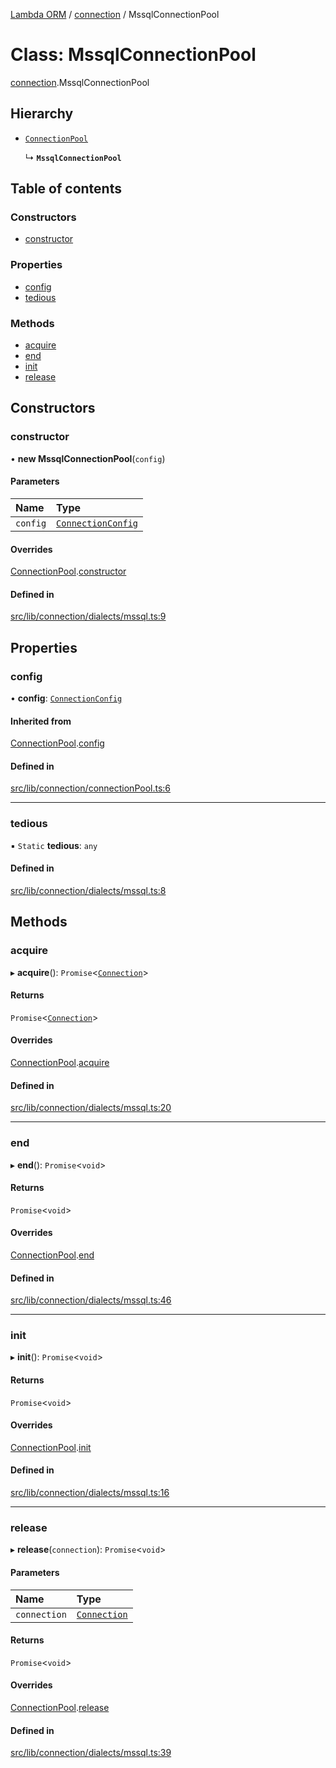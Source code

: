 [Lambda ORM](../README.md) / [connection](../modules/connection.md) / MssqlConnectionPool

# Class: MssqlConnectionPool

[connection](../modules/connection.md).MssqlConnectionPool

## Hierarchy

- [`ConnectionPool`](connection.ConnectionPool.md)

  ↳ **`MssqlConnectionPool`**

## Table of contents

### Constructors

- [constructor](connection.MssqlConnectionPool.md#constructor)

### Properties

- [config](connection.MssqlConnectionPool.md#config)
- [tedious](connection.MssqlConnectionPool.md#tedious)

### Methods

- [acquire](connection.MssqlConnectionPool.md#acquire)
- [end](connection.MssqlConnectionPool.md#end)
- [init](connection.MssqlConnectionPool.md#init)
- [release](connection.MssqlConnectionPool.md#release)

## Constructors

### constructor

• **new MssqlConnectionPool**(`config`)

#### Parameters

| Name | Type |
| :------ | :------ |
| `config` | [`ConnectionConfig`](../interfaces/connection.ConnectionConfig.md) |

#### Overrides

[ConnectionPool](connection.ConnectionPool.md).[constructor](connection.ConnectionPool.md#constructor)

#### Defined in

[src/lib/connection/dialects/mssql.ts:9](https://github.com/FlavioLionelRita/lambda-orm/blob/c4a0e00/src/lib/connection/dialects/mssql.ts#L9)

## Properties

### config

• **config**: [`ConnectionConfig`](../interfaces/connection.ConnectionConfig.md)

#### Inherited from

[ConnectionPool](connection.ConnectionPool.md).[config](connection.ConnectionPool.md#config)

#### Defined in

[src/lib/connection/connectionPool.ts:6](https://github.com/FlavioLionelRita/lambda-orm/blob/c4a0e00/src/lib/connection/connectionPool.ts#L6)

___

### tedious

▪ `Static` **tedious**: `any`

#### Defined in

[src/lib/connection/dialects/mssql.ts:8](https://github.com/FlavioLionelRita/lambda-orm/blob/c4a0e00/src/lib/connection/dialects/mssql.ts#L8)

## Methods

### acquire

▸ **acquire**(): `Promise`<[`Connection`](connection.Connection.md)\>

#### Returns

`Promise`<[`Connection`](connection.Connection.md)\>

#### Overrides

[ConnectionPool](connection.ConnectionPool.md).[acquire](connection.ConnectionPool.md#acquire)

#### Defined in

[src/lib/connection/dialects/mssql.ts:20](https://github.com/FlavioLionelRita/lambda-orm/blob/c4a0e00/src/lib/connection/dialects/mssql.ts#L20)

___

### end

▸ **end**(): `Promise`<`void`\>

#### Returns

`Promise`<`void`\>

#### Overrides

[ConnectionPool](connection.ConnectionPool.md).[end](connection.ConnectionPool.md#end)

#### Defined in

[src/lib/connection/dialects/mssql.ts:46](https://github.com/FlavioLionelRita/lambda-orm/blob/c4a0e00/src/lib/connection/dialects/mssql.ts#L46)

___

### init

▸ **init**(): `Promise`<`void`\>

#### Returns

`Promise`<`void`\>

#### Overrides

[ConnectionPool](connection.ConnectionPool.md).[init](connection.ConnectionPool.md#init)

#### Defined in

[src/lib/connection/dialects/mssql.ts:16](https://github.com/FlavioLionelRita/lambda-orm/blob/c4a0e00/src/lib/connection/dialects/mssql.ts#L16)

___

### release

▸ **release**(`connection`): `Promise`<`void`\>

#### Parameters

| Name | Type |
| :------ | :------ |
| `connection` | [`Connection`](connection.Connection.md) |

#### Returns

`Promise`<`void`\>

#### Overrides

[ConnectionPool](connection.ConnectionPool.md).[release](connection.ConnectionPool.md#release)

#### Defined in

[src/lib/connection/dialects/mssql.ts:39](https://github.com/FlavioLionelRita/lambda-orm/blob/c4a0e00/src/lib/connection/dialects/mssql.ts#L39)

